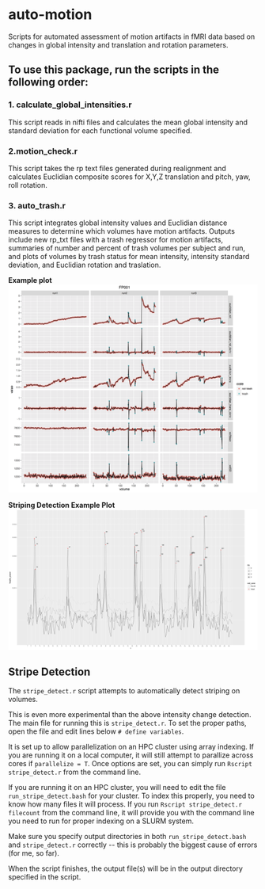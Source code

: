 # auto-motion
Scripts for automated assessment of motion artifacts in fMRI data based on changes in global intensity and translation and rotation parameters.

## To use this package, run the scripts in the following order:
### 1. calculate_global_intensities.r
This script reads in nifti files and calculates the mean global intensity and standard deviation for each functional volume specified.

### 2.motion_check.r
This script takes the rp text files generated during realignment and calculates Euclidian composite scores for X,Y,Z translation and pitch, yaw, roll rotation.

### 3. auto_trash.r
This script integrates global intensity values and Euclidian distance measures to determine which volumes have motion artifacts. Outputs include new rp_txt files with a trash regressor for motion artifacts, summaries of number and percent of trash volumes per subject and run, and plots of volumes by trash status for mean intensity, intensity standard deviation, and Euclidian rotation and traslation.

**Example plot**
![plot example](https://github.com/brainhack-eugene/auto-motion/blob/master/plot_example.png)

**Striping Detection Example Plot**
![stripe plot](https://raw.githubusercontent.com/brainhack-eugene/auto-motion/strip_detect/example_stripe_detect.png)

## Stripe Detection

The `stripe_detect.r` script attempts to automatically detect striping on volumes.

This is even more experimental than the above intensity change detection. The main file for running this is `stripe_detect.r`. To set the proper paths, open the file and edit lines below `# define variables`. 

It is set up to allow parallelization on an HPC cluster using array indexing. If you are running it on a local computer, it will still attempt to parallize across cores if `parallelize = T`. Once options are set, you can simply run `Rscript stripe_detect.r` from the command line.

If you are running it on an HPC cluster, you will need to edit the file `run_stripe_detect.bash` for your cluster. To index this properly, you need to know how many files it will process. If you run `Rscript stripe_detect.r filecount` from the command line, it will provide you with the command line you need to run for proper indexing on a SLURM system.

Make sure you specify output directories in both `run_stripe_detect.bash` and `stripe_detect.r` correctly -- this is probably the biggest cause of errors (for me, so far).

When the script finishes, the output file(s) will be in the output directory specified in the script.
